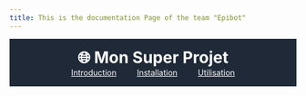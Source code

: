 ```yaml
---
title: This is the documentation Page of the team "Epibot"
---
```


<header style="background-color:#1f2937; padding:1rem; color:white; text-align:center;">
  <h1 style="margin:0;">🌐 Mon Super Projet</h1>
  <nav>
    <a href="#intro" style="color:white; margin: 0 1rem;">Introduction</a>
    <a href="#install" style="color:white; margin: 0 1rem;">Installation</a>
    <a href="#usage" style="color:white; margin: 0 1rem;">Utilisation</a>
  </nav>
</header>

